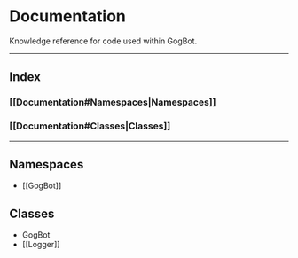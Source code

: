 # Documentation
Knowledge reference for code used within GogBot.

---
## Index
### [[Documentation#Namespaces|Namespaces]]
### [[Documentation#Classes|Classes]]
---
## Namespaces
- [[GogBot]]

## Classes
- GogBot
- [[Logger]]